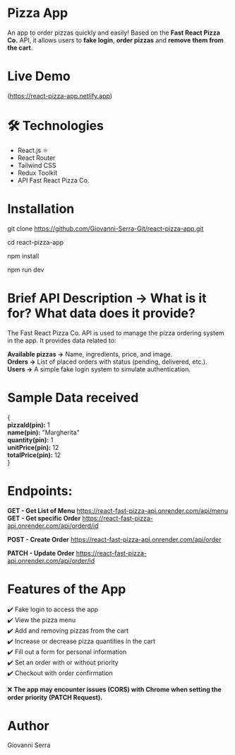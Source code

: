 # Pizza App
An app to order pizzas quickly and easily!
Based on the **Fast React Pizza Co.** API, it allows users to **fake login**, **order pizzas** and **remove them from the cart**.

# Live Demo
(https://react-pizza-app.netlify.app)

# 🛠 Technologies

- React.js ⚛️
- React Router
- Tailwind CSS
- Redux Toolkit
- API Fast React Pizza Co.

# Installation

git clone https://github.com/Giovanni-Serra-Git/react-pizza-app.git

cd react-pizza-app

npm install

npm run dev

# Brief API Description → What is it for? What data does it provide?

The Fast React Pizza Co. API is used to manage the pizza ordering system in the app.
It provides data related to:

**Available pizzas →**  Name, ingredients, price, and image.  
**Orders →** List of placed orders with status (pending, delivered, etc.).  
**Users →** A simple fake login system to simulate authentication.  

# Sample Data received

{  
  **pizzaId(pin):** 1  
  **name(pin):** "Margherita"  
  **quantity(pin):** 1  
  **unitPrice(pin):** 12  
  **totalPrice(pin):** 12  
}  

# Endpoints:

**GET - Get List of Menu** https://react-fast-pizza-api.onrender.com/api/menu  
**GET - Get specific Order** https://react-fast-pizza-api.onrender.com/api/orderd/id  

**POST - Create Order** https://react-fast-pizza-api.onrender.com/api/order  

**PATCH - Update Order** https://react-fast-pizza-api.onrender.com/api/order/id  

# Features of the App

✔️ Fake login to access the app  
✔️ View the pizza menu  
✔️ Add and removing pizzas from the cart  
✔️ Increase or decrease pizza quantities in the cart  
✔️ Fill out a form for personal information  
✔️ Set an order with or without priority  
✔️ Checkout with order confirmation  

❌ **The app may encounter issues (CORS) with Chrome when setting the order priority (PATCH Request).**


# Author
Giovanni Serra







